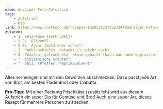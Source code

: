 ```yaml
---
name: Würziger Feta-Aufstrich
tags:
    - Aufstrich
    - Dip
link: https://www.chefkoch.de/rezepte/1328531237652324/Wuerziger-Feta-Aufstrich.html
zutaten:
    - 1  Feta-Käse (zerkrümelt)
    - 2 EL  Olivenöl
    - 2 EL  Ajvar (mild oder scharf)
    - 2  Knoblauchzehen, gehackt (1 reicht auch)
    - 2  Tomaten, getrocknete, klein gehackt (kann man auch weglassen)
    - "  italienische Kräuter"
    - "  Salz, (Pfeffer, Paprikapulver)"
---
```


Alles vermengen und mit den Gewürzen abschmecken. Dazu passt jede Art von Brot, am besten Fladenbrot oder Ciabatta. 

**Pro-Tipp:** Mit einer Packung Frischkäse (zusätzlich) wird aus diesem Aufstrich ein super Dip für Gemüse und Brot!
Auch eine super Art, dieses Rezept für mehrere Personen zu strecken.

